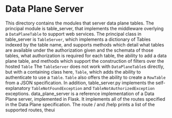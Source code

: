 # Data Plane Server
This directory contains the modules that server data plane tables.  The principal module is table_server, that implements the middleware overlying a `DataPlaneTable` to support web services.  The principal class in table_server is `TableServer`, which implements a dictionary of Tables indexed by the table name, and supports methods which detail what tables are available under the authorization given and the schemata of those tables, what authorization is required for each table, the ability to add a data plane table, and methods which support the construction of filters over the hosted `Table`
The `TableServer` does not work with `DataPlaneTable`s directly, but with a containing class here, `Table`, which adds the ability to authenticate to use a `Table`.  `Table` also offers the ability to create a `RowTable` from a JSON specification.
In addition, table_server.py implements the self-explanatory `TableNotFoundException` and `TableNotAuthorizedException` exceptions.
data_plane_server is a reference implementation of a Data Plane server, implemented in Flask.  It implements all of the routes specified in the Data Plane specification.  The route / and /help prints a list of the supported routes, theui 